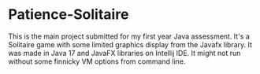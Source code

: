 # Patience-Solitaire
This is the main project submitted for my first year Java assessment. It's a Solitaire game with some limited graphics display from the Javafx library.
It was made in Java 17 and JavaFX libraries on Intellij IDE. It might not run without some finnicky VM options from command line.
